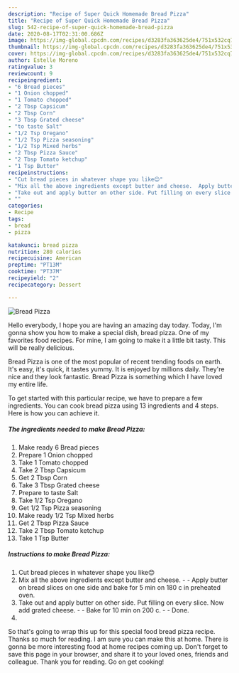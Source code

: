 ```yaml
---
description: "Recipe of Super Quick Homemade Bread Pizza"
title: "Recipe of Super Quick Homemade Bread Pizza"
slug: 542-recipe-of-super-quick-homemade-bread-pizza
date: 2020-08-17T02:31:00.686Z
image: https://img-global.cpcdn.com/recipes/d3283fa363625de4/751x532cq70/bread-pizza-recipe-main-photo.jpg
thumbnail: https://img-global.cpcdn.com/recipes/d3283fa363625de4/751x532cq70/bread-pizza-recipe-main-photo.jpg
cover: https://img-global.cpcdn.com/recipes/d3283fa363625de4/751x532cq70/bread-pizza-recipe-main-photo.jpg
author: Estelle Moreno
ratingvalue: 3
reviewcount: 9
recipeingredient:
- "6 Bread pieces"
- "1 Onion chopped"
- "1 Tomato chopped"
- "2 Tbsp Capsicum"
- "2 Tbsp Corn"
- "3 Tbsp Grated cheese"
- "to taste Salt"
- "1/2 Tsp Oregano"
- "1/2 Tsp Pizza seasoning"
- "1/2 Tsp Mixed herbs"
- "2 Tbsp Pizza Sauce"
- "2 Tbsp Tomato ketchup"
- "1 Tsp Butter"
recipeinstructions:
- "Cut bread pieces in whatever shape you like😊"
- "Mix all the above ingredients except butter and cheese.  Apply butter on bread slices on one side and bake for 5 min on 180 c in preheated oven."
- "Take out and apply butter on other side. Put filling on every slice. Now add grated cheese.  Bake for 10 min on 200 c.  Done."
- ""
categories:
- Recipe
tags:
- bread
- pizza

katakunci: bread pizza 
nutrition: 280 calories
recipecuisine: American
preptime: "PT13M"
cooktime: "PT37M"
recipeyield: "2"
recipecategory: Dessert

---
```



![Bread Pizza](https://img-global.cpcdn.com/recipes/d3283fa363625de4/751x532cq70/bread-pizza-recipe-main-photo.jpg)

Hello everybody, I hope you are having an amazing day today. Today, I'm gonna show you how to make a special dish, bread pizza. One of my favorites food recipes. For mine, I am going to make it a little bit tasty. This will be really delicious.

Bread Pizza is one of the most popular of recent trending foods on earth. It's easy, it's quick, it tastes yummy. It is enjoyed by millions daily. They're nice and they look fantastic. Bread Pizza is something which I have loved my entire life.




To get started with this particular recipe, we have to prepare a few ingredients. You can cook bread pizza using 13 ingredients and 4 steps. Here is how you can achieve it.

<!--inarticleads1-->

##### The ingredients needed to make Bread Pizza:

1. Make ready 6 Bread pieces
1. Prepare 1 Onion chopped
1. Take 1 Tomato chopped
1. Take 2 Tbsp Capsicum
1. Get 2 Tbsp Corn
1. Take 3 Tbsp Grated cheese
1. Prepare to taste Salt
1. Take 1/2 Tsp Oregano
1. Get 1/2 Tsp Pizza seasoning
1. Make ready 1/2 Tsp Mixed herbs
1. Get 2 Tbsp Pizza Sauce
1. Take 2 Tbsp Tomato ketchup
1. Take 1 Tsp Butter




<!--inarticleads2-->

##### Instructions to make Bread Pizza:

1. Cut bread pieces in whatever shape you like😊
1. Mix all the above ingredients except butter and cheese. -  - Apply butter on bread slices on one side and bake for 5 min on 180 c in preheated oven.
1. Take out and apply butter on other side. Put filling on every slice. Now add grated cheese. -  - Bake for 10 min on 200 c. -  - Done.
1. 




So that's going to wrap this up for this special food bread pizza recipe. Thanks so much for reading. I am sure you can make this at home. There is gonna be more interesting food at home recipes coming up. Don't forget to save this page in your browser, and share it to your loved ones, friends and colleague. Thank you for reading. Go on get cooking!
